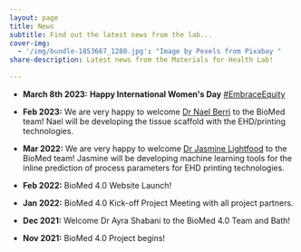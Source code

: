 ```yaml
---
layout: page
title: News
subtitle: Find out the latest news from the lab...
cover-img:
  - '/img/bundle-1853667_1280.jpg': "Image by Pexels from Pixabay "
share-description: Latest news from the Materials for Health Lab!
  
---
```


* **March 8th 2023:** **Happy International Women's Day** [#EmbraceEquity](https://www.internationalwomensday.com)

* **Feb 2023:** We are very happy to welcome [Dr Nael Berri](https://researchportal.bath.ac.uk/en/persons/nael-berri) to the BioMed team! Nael will be developing the tissue scaffold with the EHD/printing technologies.

* **Mar 2022:** We are very happy to welcome [Dr Jasmine Lightfood](https://researchportal.bath.ac.uk/en/persons/jasmine-lightfoot) to the BioMed team! Jasmine will be developing machine learning tools for the inline prediction of process parameters for EHD printing technologies.

* **Feb 2022:** BioMed 4.0 Website Launch!

* **Jan 2022:** BioMed 4.0 Kick-off Project Meeting with all project partners.

* **Dec 2021:** Welcome Dr Ayra Shabani to the BioMed 4.0 Team and Bath! 

* **Nov 2021:** BioMed 4.0 Project begins!

